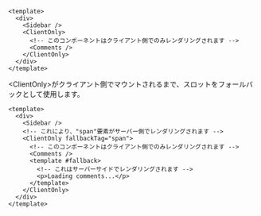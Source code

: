 ```vue [pages/example.vue]
<template>
  <div>
    <Sidebar />
    <ClientOnly>
      <!-- このコンポーネントはクライアント側でのみレンダリングされます -->
      <Comments />
    </ClientOnly>
  </div>
</template>
```

&lt;ClientOnly&gt;がクライアント側でマウントされるまで、スロットをフォールバックとして使用します。

```vue [pages/index.vue]
<template>
  <div>
    <Sidebar />
    <!-- これにより、"span"要素がサーバー側でレンダリングされます -->
    <ClientOnly fallbackTag="span">
      <!-- このコンポーネントはクライアント側でのみレンダリングされます -->
      <Comments />
      <template #fallback>
        <!-- これはサーバーサイドでレンダリングされます -->
        <p>Loading comments...</p>
      </template>
    </ClientOnly>
  </div>
</template>
```